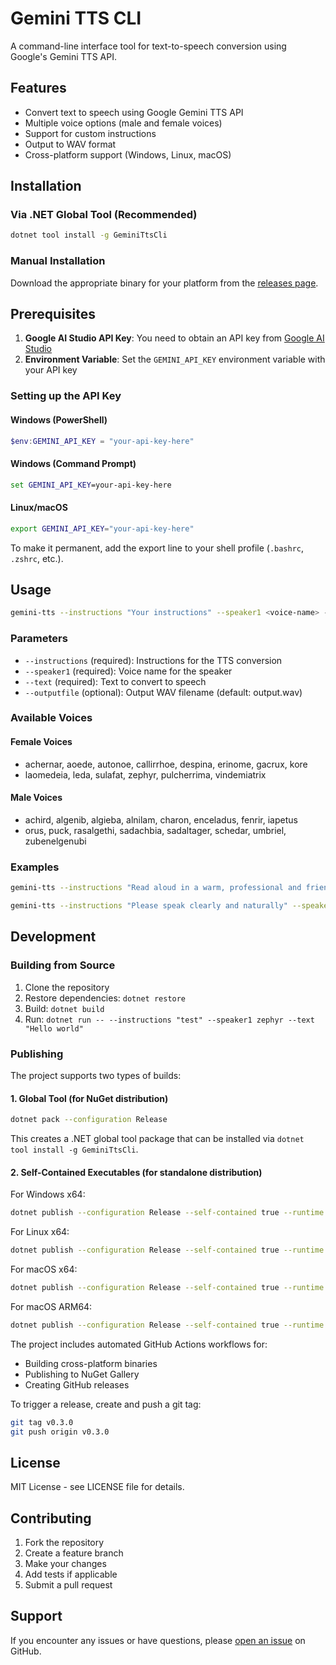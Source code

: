 # Gemini TTS CLI

A command-line interface tool for text-to-speech conversion using Google's Gemini TTS API.

## Features

- Convert text to speech using Google Gemini TTS API
- Multiple voice options (male and female voices)
- Support for custom instructions
- Output to WAV format
- Cross-platform support (Windows, Linux, macOS)

## Installation

### Via .NET Global Tool (Recommended)

```bash
dotnet tool install -g GeminiTtsCli
```

### Manual Installation

Download the appropriate binary for your platform from the [releases page](https://github.com/doggy8088/gemini-tts-cli/releases).

## Prerequisites

1. **Google AI Studio API Key**: You need to obtain an API key from [Google AI Studio](https://makersuite.google.com/app/apikey)
2. **Environment Variable**: Set the `GEMINI_API_KEY` environment variable with your API key

### Setting up the API Key

#### Windows (PowerShell)

```powershell
$env:GEMINI_API_KEY = "your-api-key-here"
```

#### Windows (Command Prompt)

```cmd
set GEMINI_API_KEY=your-api-key-here
```

#### Linux/macOS

```bash
export GEMINI_API_KEY="your-api-key-here"
```

To make it permanent, add the export line to your shell profile (`.bashrc`, `.zshrc`, etc.).

## Usage

```bash
gemini-tts --instructions "Your instructions" --speaker1 <voice-name> --text "Text to convert" [--outputfile output.wav]
```

### Parameters

- `--instructions` (required): Instructions for the TTS conversion
- `--speaker1` (required): Voice name for the speaker
- `--text` (required): Text to convert to speech
- `--outputfile` (optional): Output WAV filename (default: output.wav)

### Available Voices

#### Female Voices

- achernar, aoede, autonoe, callirrhoe, despina, erinome, gacrux, kore
- laomedeia, leda, sulafat, zephyr, pulcherrima, vindemiatrix

#### Male Voices

- achird, algenib, algieba, alnilam, charon, enceladus, fenrir, iapetus
- orus, puck, rasalgethi, sadachbia, sadaltager, schedar, umbriel, zubenelgenubi

### Examples

```bash
gemini-tts --instructions "Read aloud in a warm, professional and friendly tone" --speaker1 achird --text "大家好，我是 Will 保哥。" --outputfile my-name-is-will.wav
```

```bash
gemini-tts --instructions "Please speak clearly and naturally" --speaker1 zephyr --text "Hello, this is a test of the Gemini TTS system" --outputfile greeting.wav
```

## Development

### Building from Source

1. Clone the repository
2. Restore dependencies: `dotnet restore`
3. Build: `dotnet build`
4. Run: `dotnet run -- --instructions "test" --speaker1 zephyr --text "Hello world"`

### Publishing

The project supports two types of builds:

#### 1. Global Tool (for NuGet distribution)

```bash
dotnet pack --configuration Release
```

This creates a .NET global tool package that can be installed via `dotnet tool install -g GeminiTtsCli`.

#### 2. Self-Contained Executables (for standalone distribution)

For Windows x64:

```bash
dotnet publish --configuration Release --self-contained true --runtime win-x64 -p:PublishSelfContained=true
```

For Linux x64:

```bash
dotnet publish --configuration Release --self-contained true --runtime linux-x64 -p:PublishSelfContained=true
```

For macOS x64:

```bash
dotnet publish --configuration Release --self-contained true --runtime osx-x64 -p:PublishSelfContained=true
```

For macOS ARM64:

```bash
dotnet publish --configuration Release --self-contained true --runtime osx-arm64 -p:PublishSelfContained=true
```

The project includes automated GitHub Actions workflows for:

- Building cross-platform binaries
- Publishing to NuGet Gallery
- Creating GitHub releases

To trigger a release, create and push a git tag:

```bash
git tag v0.3.0
git push origin v0.3.0
```

## License

MIT License - see LICENSE file for details.

## Contributing

1. Fork the repository
2. Create a feature branch
3. Make your changes
4. Add tests if applicable
5. Submit a pull request

## Support

If you encounter any issues or have questions, please [open an issue](https://github.com/doggy8088/gemini-tts-cli/issues) on GitHub.
